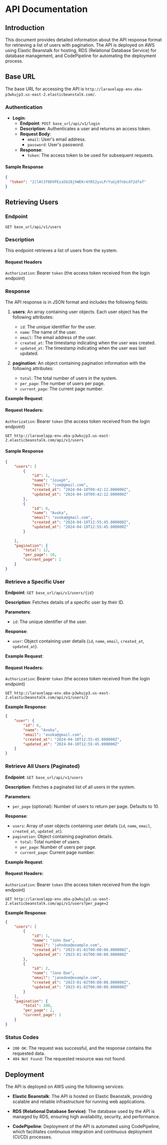 # API Documentation

## Introduction

This document provides detailed information about the API response format for retrieving a list of users with pagination. The API is deployed on AWS using Elastic Beanstalk for hosting, RDS (Relational Database Service) for database management, and CodePipeline for automating the deployment process.

## Base URL

The base URL for accessing the API is `http://laravelapp-env.eba-p3wkujp3.us-east-2.elasticbeanstalk.com/`.

### Authentication

- **Login**: 
  - **Endpoint**: `POST base_url/api/v1/login`
  - **Description**: Authenticates a user and returns an access token.
  - **Request Body**:
    - `email`: User's email address.
    - `password`: User's password.
  - **Response**:
    - `token`: The access token to be used for subsequent requests.


#### Sample Response
```json
{
  "token": "2|lAt3f8DVPEza5b28jhWEKr4tR52yvLPrYuGj07nbcdf2dfaf"
}
```

## Retrieving Users

### Endpoint

```
GET base_url/api/v1/users
```

### Description

This endpoint retrieves a list of users from the system.

#### Request Headers

`Authorization`: Bearer `token` (the access token received from the login endpoint)


### Response

The API response is in JSON format and includes the following fields:

1. **users**: An array containing user objects. Each user object has the following attributes:
   - `id`: The unique identifier for the user.
   - `name`: The name of the user.
   - `email`: The email address of the user.
   - `created_at`: The timestamp indicating when the user was created.
   - `updated_at`: The timestamp indicating when the user was last updated.

2. **pagination**: An object containing pagination information with the following attributes:
   - `total`: The total number of users in the system.
   - `per_page`: The number of users per page.
   - `current_page`: The current page number.



**Example Request**:

#### Request Headers:

`Authorization`: Bearer `token` (the access token received from the login endpoint)

```
GET http://laravelapp-env.eba-p3wkujp3.us-east-2.elasticbeanstalk.com/api/v1/users
```
#### Sample  Response

```json
{
    "users": [
        {
            "id": 1,
            "name": "Joseph",
            "email": "joe@gmail.com",
            "created_at": "2024-04-10T09:42:12.000000Z",
            "updated_at": "2024-04-10T09:42:12.000000Z"
        },
        {
            "id": 6,
            "name": "Avoka",
            "email": "avoka@gmail.com",
            "created_at": "2024-04-10T12:55:45.000000Z",
            "updated_at": "2024-04-10T12:55:45.000000Z"
        }
        
    ],
    "pagination": {
        "total": 12,
        "per_page": 10,
        "current_page": 1
    }
}
```


### Retrieve a Specific User

**Endpoint**: `GET base_url/api/v1/users/{id}`

**Description**: Fetches details of a specific user by their ID.

**Parameters**:

- `id`: The unique identifier of the user.

**Response**:

- `user`: Object containing user details (`id`, `name`, `email`, `created_at`, `updated_at`).

**Example Request**:

#### Request Headers:

`Authorization`: Bearer `token` (the access token received from the login endpoint)

```
GET http://laravelapp-env.eba-p3wkujp3.us-east-2.elasticbeanstalk.com/api/v1/users/2
```


**Example Response**:

```json
{
    "user": {
        "id": 6,
        "name": "Avoka",
        "email": "avoka@gmail.com",
        "created_at": "2024-04-10T12:55:45.000000Z",
        "updated_at": "2024-04-10T12:55:45.000000Z"
    }
}
```

### Retrieve All Users (Paginated)

**Endpoint**: `GET base_url/api/v1/users`

**Description**: Fetches a paginated list of all users in the system.

**Parameters**:

- `per_page` (optional): Number of users to return per page. Defaults to 10.

**Response**:

- `users`: Array of user objects containing user details (`id`, `name`, `email`, `created_at`, `updated_at`).
- `pagination`: Object containing pagination details.
  - `total`: Total number of users.
  - `per_page`: Number of users per page.
  - `current_page`: Current page number.

**Example Request**:

#### Request Headers:

`Authorization`: Bearer `token` (the access token received from the login endpoint)
```
GET http://laravelapp-env.eba-p3wkujp3.us-east-2.elasticbeanstalk.com/api/v1/users?per_page=2
```

**Example Response**:

```json
{
    "users": [
        {
            "id": 1,
            "name": "John Doe",
            "email": "johndoe@example.com",
            "created_at": "2023-01-01T00:00:00.000000Z",
            "updated_at": "2023-01-01T00:00:00.000000Z"
        },
        {
            "id": 2,
            "name": "Jane Doe",
            "email": "janedoe@example.com",
            "created_at": "2023-01-02T00:00:00.000000Z",
            "updated_at": "2023-01-02T00:00:00.000000Z"
        }
    ],
    "pagination": {
        "total": 100,
        "per_page": 2,
        "current_page": 1
    }
}
```

### Status Codes

- `200 OK`: The request was successful, and the response contains the requested data.
- `404 Not Found`: The requested resource was not found.

## Deployment

The API is deployed on AWS using the following services:

- **Elastic Beanstalk**: The API is hosted on Elastic Beanstalk, providing scalable and reliable infrastructure for running web applications.

- **RDS (Relational Database Service)**: The database used by the API is managed by RDS, ensuring high availability, security, and performance.

- **CodePipeline**: Deployment of the API is automated using CodePipeline, which facilitates continuous integration and continuous deployment (CI/CD) processes.


